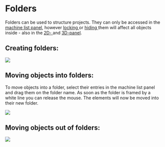 # Folders

Folders can be used to structure projects. They can only be accessed in the [machine list panel](../user-interface/the-machine-list.md), however [locking ](locked-objects-and-folders.md)or [hiding ](visibility-of-objects-and-folders.md)them will affect all objects inside - also in the [2D- ](../user-interface/the-2d-panel.md)and [3D-panel](../user-interface/the-3d-panel.md).

## Creating folders:

![](../../../.gitbook/assets/ivp\_guide\_create\_new\_folder.jpg)

## Moving objects into folders:

To move objects into a folder, select their entries in the machine list panel and drag them on the folder name. As soon as the folder is framed by a white line you can release the mouse. The elements will now be moved into their new folder.

![](../../../.gitbook/assets/ivp\_guide\_moving\_objects\_into\_and\_out\_of\_folders\_into.jpg)

## Moving objects out of folders:

![](../../../.gitbook/assets/ivp\_guide\_moving\_objects\_into\_and\_out\_of\_folders\_out\_of.jpg)
